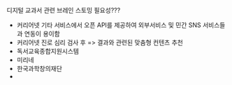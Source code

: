 
디지털 교과서 관련 브레인 스토밍 필요성???

+ 커리어넷 기타 서비스에서 오픈 API를 제공하여 외부서비스 및 민간 SNS 서비스들과 연동이 용이함
+ 커리어넷 진로 심리 검사 후 => 결과와 관련된 맞춤형 컨텐츠 추천
+ 독서교육종합지원시스템
+ 미리네
+ 한국과학창의재단
+ 
